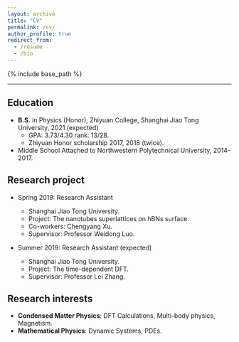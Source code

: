 ```yaml
---
layout: archive
title: "CV"
permalink: /cv/
author_profile: true
redirect_from:
  - /resume
  - /bio
---
```


{% include base_path %}

***
## Education
* **B.S.** in Physics (Honor), Zhiyuan College, Shanghai Jiao Tong University, 2021 (expected)
  * GPA: 3.73/4.30 rank: 13/28.
  * Zhiyuan Honor scholarship 2017, 2018 (twice).
* Middle School Attached to Northwestern Polytechnical University, 2014-2017.

## Research project
* Spring 2019: Research Assistant
  * Shanghai Jiao Tong University.
  * Project: The nanotubes superlattices on hBNs surface.
  * Co-workers: Chengyang Xu.
  * Supervisor: Professor Weidong Luo.

* Summer 2019: Research Assistant (expected)
  * Shanghai Jiao Tong University.
  * Project: The time-dependent DFT.
  * Supervisor: Professor Lei Zhang.

## Research interests
* **Condensed Matter Physics**: DFT Calculations, Multi-body physics, Magnetism.
* **Mathematical Physics**: Dynamic Systems, PDEs.

<!-- Skills
======
* English 
* Skill 2
  * Sub-skill 2.1
  * Sub-skill 2.2
  * Sub-skill 2.3
* Skill 3 -->

<!-- Publications
======
  <ul>{% for post in site.publications %}
    {% include archive-single-cv.html %}
  {% endfor %}</ul> -->

<!-- Talks
======
  <ul>{% for post in site.talks %}
    {% include archive-single-talk-cv.html %}
  {% endfor %}</ul>

Teaching
======
  <ul>{% for post in site.teaching %}
    {% include archive-single-cv.html %}
  {% endfor %}</ul> -->

<!-- Service and leadership
======
* Currently signed in to 43 different slack teams -->
